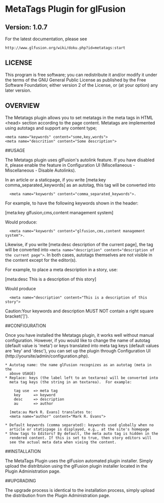 # MetaTags Plugin for glFusion
## Version: 1.0.7

For the latest documentation, please see

	http://www.glfusion.org/wiki/doku.php?id=metatags:start

## LICENSE

This program is free software; you can redistribute it and/or modify it under
the terms of the GNU General Public License as published by the Free Software
Foundation; either version 2 of the License, or (at your option) any later
version.

## OVERVIEW

The Metatags plugin allows you to set metatags in the  meta tags in HTML
&lt;head&gt; section according to the page content. Metatags are implemented
using autotags and support any content type;

```
<meta name="keywords" content="some,key,words">
<meta name="descrition" content="Some description">
```

##USAGE

The Metatags plugin uses glFusion's autolink feature. If you have disabled it,
please enable the feature in Configuration UI (Miscellaneous - Miscellaneous -
Disable Autolinks).

In an article or a staticpage, if you write [meta:key comma_separated_keywords]
as an autotag, this tag will be converted into
```
  <meta name="keywords" content="comma_separated_keywords">.
```
For example, to have the following keywords shown in the header:

  [meta:key glfusion,cms,content management system]

Would produce:
```
  <meta name="keywords" content="glfusion,cms,content management system">.
```
Likewise, if you write [meta:desc description of the current page], the tag
will be converted into `<meta name="description" content="description of the
current page">`. In both cases, autotags themselves are not visible in the
content except for the editor(s).

For example, to place a meta description in a story, use:

  [meta:desc This is a description of this story]

Would produce
```
  <meta name="description" content="This is a description of this story">
```
Caution:Your keywords and description MUST NOT contain a right square
bracket(']').

##CONFIGURATION

Once you have installed the Metatags plugin, it works well without manual
configuration. However, if you would like to change the name of autotag
(default value is 'meta') or keys translated into meta tag keys (default
values are 'key' and 'desc'), you can set up the plugin through
Configuration UI (http://yoursite/admin/configuration.php).

    * Autotag name: the name glFusion recognizes as an autotag (meta in the
      above USAGE)
    * Replace: keys (the label left to an textarea) will be converted into
      meta tag keys (the string in an textarea).  For example:

        tag use  => meta tag
        key      => keyword
        desc     => description
        au       => author

      [meta:au Mark R. Evans] translates to:
      <meta name="author" content="Mark R. Evans">

    * Default keywords (comma separated): keywords used globally when no
      article or staticpage is displayed, e.g., at the site's homepage
    * Show tags to Editors? By default, the meta auto tag is hidden in the
      rendered content. If this is set to true, then story editors will
      see the actual meta data when vieing the content.

##INSTALLATION

The MetaTags Plugin uses the glFusion automated plugin installer.
Simply upload the distribtuion using the glFusion plugin installer located in
the Plugin Administration page.

##UPGRADING

The upgrade process is identical to the installation process, simply upload
the distribution from the Plugin Administration page.

